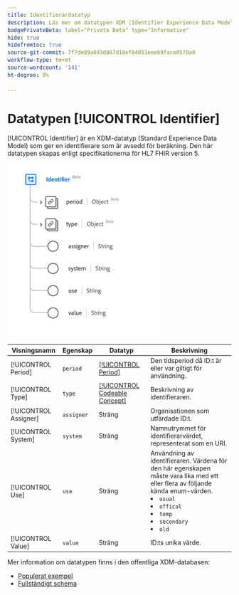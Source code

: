 ```yaml
---
title: Identifierardatatyp
description: Läs mer om datatypen XDM (Identifier Experience Data Model).
badgePrivateBeta: label="Private Beta" type="Informative"
hide: true
hidefromtoc: true
source-git-commit: 7f7de89a843d867d18ef84051eee69face0570a0
workflow-type: tm+mt
source-wordcount: '141'
ht-degree: 0%

---
```


# Datatypen [!UICONTROL Identifier]

[!UICONTROL Identifier] är en XDM-datatyp (Standard Experience Data Model) som ger en identifierare som är avsedd för beräkning. Den här datatypen skapas enligt specifikationerna för HL7 FHIR version 5.

![Identifierarens datatypstruktur](../../images/data-types/healthcare/identifier.png)

| Visningsnamn | Egenskap | Datatyp | Beskrivning |
| --- | --- | --- | --- |
| [!UICONTROL Period] | `period` | [[!UICONTROL Period]](../healthcare/period.md) | Den tidsperiod då ID:t är eller var giltigt för användning. |
| [!UICONTROL Type] | `type` | [[!UICONTROL Codeable Concept]](../healthcare/codeable-concept.md) | Beskrivning av identifieraren. |
| [!UICONTROL Assigner] | `assigner` | Sträng | Organisationen som utfärdade ID:t. |
| [!UICONTROL System] | `system` | Sträng | Namnutrymmet för identifierarvärdet, representerat som en URI. |
| [!UICONTROL Use] | `use` | Sträng | Användning av identifieraren. Värdena för den här egenskapen måste vara lika med ett eller flera av följande kända enum-värden. <li> `usual` </li> <li> `offical` </li> <li> `temp` </li> <li> `secondary` </li> <li> `old` </li> |
| [!UICONTROL Value] | `value` | Sträng | ID:ts unika värde. |

Mer information om datatypen finns i den offentliga XDM-databasen:

* [Populerat exempel](https://github.com/adobe/xdm/blob/master/extensions/industry/healthcare/fhir/datatypes/identifier.example.1.json)
* [Fullständigt schema](https://github.com/adobe/xdm/blob/master/extensions/industry/healthcare/fhir/datatypes/identifier.schema.json)
